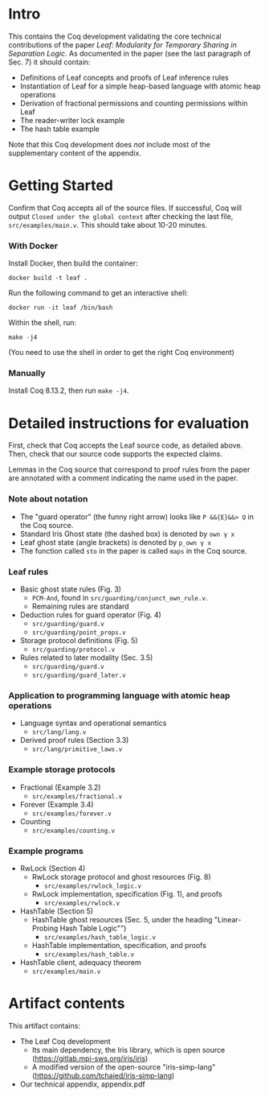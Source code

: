 # Intro

This contains the Coq development validating the core technical contributions of the paper _Leaf: Modularity for Temporary Sharing in Separation Logic_.
As documented in the paper (see the last paragraph of Sec. 7) it should contain:

 * Definitions of Leaf concepts and proofs of Leaf inference rules
 * Instantiation of Leaf for a simple heap-based language with atomic heap operations
 * Derivation of fractional permissions and counting permissions within Leaf
 * The reader-writer lock example
 * The hash table example

Note that this Coq development does _not_ include most of the supplementary content 
of the appendix.

# Getting Started

Confirm that Coq accepts all of the source files. If successful, Coq will output
`Closed under the global context` after checking the last file, `src/examples/main.v`.
This should take about 10-20 minutes.

### With Docker

Install Docker, then build the container:

```
docker build -t leaf .
```

Run the following command to get an interactive shell:
```
docker run -it leaf /bin/bash
```

Within the shell, run:

```
make -j4
```

(You need to use the shell in order to get the right Coq environment)

### Manually

Install Coq 8.13.2, then run `make -j4`.

# Detailed instructions for evaluation

First, check that Coq accepts the Leaf source code, as detailed above.  Then, check that our source code supports the expected claims.

Lemmas in the Coq source that correspond to proof rules from the paper are annotated with a comment indicating the name used in the paper.

### Note about notation

 * The "guard operator" (the funny right arrow) looks like `P &&{E}&&> Q` in the Coq source.
 * Standard Iris Ghost state (the dashed box) is denoted by `own γ x`
 * Leaf ghost state (angle brackets) is denoted by `p_own γ x`
 * The function called `sto` in the paper is called `maps` in the Coq source.

### Leaf rules

 * Basic ghost state rules (Fig. 3)
   * `PCM-And`, found in `src/guarding/conjunct_own_rule.v`.
   * Remaining rules are standard
 * Deduction rules for guard operator (Fig. 4)
   * `src/guarding/guard.v`
   * `src/guarding/point_props.v`
 * Storage protocol definitions (Fig. 5)
   * `src/guarding/protocol.v`
 * Rules related to later modality (Sec. 3.5)
   * `src/guarding/guard.v`
   * `src/guarding/guard_later.v`

### Application to programming language with atomic heap operations

 * Language syntax and operational semantics
    * `src/lang/lang.v`
 * Derived proof rules (Section 3.3)
    * `src/lang/primitive_laws.v`

### Example storage protocols

 * Fractional (Example 3.2)
   * `src/examples/fractional.v`
 * Forever (Example 3.4)
   * `src/examples/forever.v`
 * Counting
   * `src/examples/counting.v`

### Example programs

 * RwLock (Section 4)
   * RwLock storage protocol and ghost resources (Fig. 8)
     * `src/examples/rwlock_logic.v`
   * RwLock implementation, specification (Fig. 1), and proofs
     * `src/examples/rwlock.v`
 * HashTable (Section 5)
   * HashTable ghost resources (Sec. 5, under the heading "Linear-Probing Hash Table Logic"")
     * `src/examples/hash_table_logic.v`
   * HashTable implementation, specification, and proofs
     * `src/examples/hash_table.v`
 * HashTable client, adequacy theorem
   * `src/examples/main.v`

# Artifact contents

This artifact contains:

 * The Leaf Coq development
   * Its main dependency, the Iris library, which is open source (https://gitlab.mpi-sws.org/iris/iris)
   * A modified version of the open-source "iris-simp-lang" (https://github.com/tchajed/iris-simp-lang)
 * Our technical appendix, appendix.pdf
